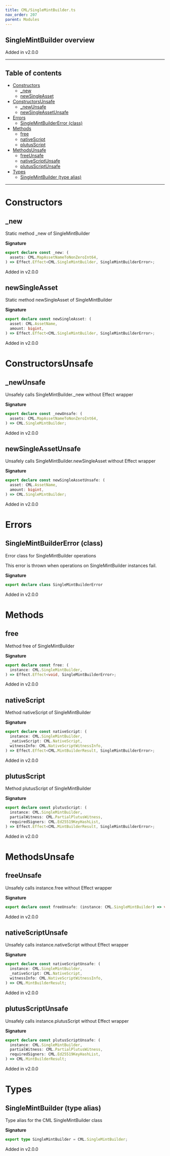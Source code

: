 ```yaml
---
title: CML/SingleMintBuilder.ts
nav_order: 207
parent: Modules
---
```


## SingleMintBuilder overview

Added in v2.0.0

---

<h2 class="text-delta">Table of contents</h2>

- [Constructors](#constructors)
  - [\_new](#_new)
  - [newSingleAsset](#newsingleasset)
- [ConstructorsUnsafe](#constructorsunsafe)
  - [\_newUnsafe](#_newunsafe)
  - [newSingleAssetUnsafe](#newsingleassetunsafe)
- [Errors](#errors)
  - [SingleMintBuilderError (class)](#singlemintbuildererror-class)
- [Methods](#methods)
  - [free](#free)
  - [nativeScript](#nativescript)
  - [plutusScript](#plutusscript)
- [MethodsUnsafe](#methodsunsafe)
  - [freeUnsafe](#freeunsafe)
  - [nativeScriptUnsafe](#nativescriptunsafe)
  - [plutusScriptUnsafe](#plutusscriptunsafe)
- [Types](#types)
  - [SingleMintBuilder (type alias)](#singlemintbuilder-type-alias)

---

# Constructors

## \_new

Static method \_new of SingleMintBuilder

**Signature**

```ts
export declare const _new: (
  assets: CML.MapAssetNameToNonZeroInt64,
) => Effect.Effect<CML.SingleMintBuilder, SingleMintBuilderError>;
```

Added in v2.0.0

## newSingleAsset

Static method newSingleAsset of SingleMintBuilder

**Signature**

```ts
export declare const newSingleAsset: (
  asset: CML.AssetName,
  amount: bigint,
) => Effect.Effect<CML.SingleMintBuilder, SingleMintBuilderError>;
```

Added in v2.0.0

# ConstructorsUnsafe

## \_newUnsafe

Unsafely calls SingleMintBuilder.\_new without Effect wrapper

**Signature**

```ts
export declare const _newUnsafe: (
  assets: CML.MapAssetNameToNonZeroInt64,
) => CML.SingleMintBuilder;
```

Added in v2.0.0

## newSingleAssetUnsafe

Unsafely calls SingleMintBuilder.newSingleAsset without Effect wrapper

**Signature**

```ts
export declare const newSingleAssetUnsafe: (
  asset: CML.AssetName,
  amount: bigint,
) => CML.SingleMintBuilder;
```

Added in v2.0.0

# Errors

## SingleMintBuilderError (class)

Error class for SingleMintBuilder operations

This error is thrown when operations on SingleMintBuilder instances fail.

**Signature**

```ts
export declare class SingleMintBuilderError
```

Added in v2.0.0

# Methods

## free

Method free of SingleMintBuilder

**Signature**

```ts
export declare const free: (
  instance: CML.SingleMintBuilder,
) => Effect.Effect<void, SingleMintBuilderError>;
```

Added in v2.0.0

## nativeScript

Method nativeScript of SingleMintBuilder

**Signature**

```ts
export declare const nativeScript: (
  instance: CML.SingleMintBuilder,
  _nativeScript: CML.NativeScript,
  witnessInfo: CML.NativeScriptWitnessInfo,
) => Effect.Effect<CML.MintBuilderResult, SingleMintBuilderError>;
```

Added in v2.0.0

## plutusScript

Method plutusScript of SingleMintBuilder

**Signature**

```ts
export declare const plutusScript: (
  instance: CML.SingleMintBuilder,
  partialWitness: CML.PartialPlutusWitness,
  requiredSigners: CML.Ed25519KeyHashList,
) => Effect.Effect<CML.MintBuilderResult, SingleMintBuilderError>;
```

Added in v2.0.0

# MethodsUnsafe

## freeUnsafe

Unsafely calls instance.free without Effect wrapper

**Signature**

```ts
export declare const freeUnsafe: (instance: CML.SingleMintBuilder) => void;
```

Added in v2.0.0

## nativeScriptUnsafe

Unsafely calls instance.nativeScript without Effect wrapper

**Signature**

```ts
export declare const nativeScriptUnsafe: (
  instance: CML.SingleMintBuilder,
  _nativeScript: CML.NativeScript,
  witnessInfo: CML.NativeScriptWitnessInfo,
) => CML.MintBuilderResult;
```

Added in v2.0.0

## plutusScriptUnsafe

Unsafely calls instance.plutusScript without Effect wrapper

**Signature**

```ts
export declare const plutusScriptUnsafe: (
  instance: CML.SingleMintBuilder,
  partialWitness: CML.PartialPlutusWitness,
  requiredSigners: CML.Ed25519KeyHashList,
) => CML.MintBuilderResult;
```

Added in v2.0.0

# Types

## SingleMintBuilder (type alias)

Type alias for the CML SingleMintBuilder class

**Signature**

```ts
export type SingleMintBuilder = CML.SingleMintBuilder;
```

Added in v2.0.0
